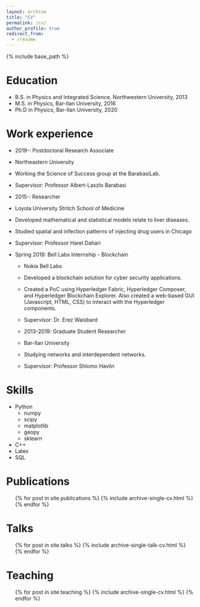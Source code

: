 ```yaml
---
layout: archive
title: "CV"
permalink: /cv/
author_profile: true
redirect_from:
  - /resume
---
```


{% include base_path %}

Education
======
* B.S. in Physics and Integrated Science, Northwestern University, 2013
* M.S. in Physics, Bar-Ilan University, 2016
* Ph.D in Physics, Bar-Ilan University, 2020 

Work experience
======
*  2019-: Postdoctoral Research Associate
* Northeastern University
* Working the Science of Success group at the BarabasiLab.
* Supervisor: Professor Albert-Laszlo Barabasi

*  2015-: Researcher
  * Loyola University Stritch School of Medicine
  * Developed mathematical and statistical models relate to liver diseases. 
  * Studied spatial and infection patterns of injecting drug users in Chicago
  * Supervisor: Professor Harel Dahari

* Spring 2018: Bell Labs Internship - Blockchain
  * Nokia Bell Labs
  * Developed a blockchain solution for cyber security applications. 
  * Created a PoC using Hyperledger Fabric, Hyperledger Composer, and Hyperledger Blockchain Explorer. Also created a web-based GUI (Javascript, HTML, CSS) to interact with the Hyperledger components.
  * Supervisor: Dr. Erez Waisbard
  
  *  2013-2019: Graduate Student Researcher
  * Bar-Ilan University
  * Studying  networks and interdependent networks. 
  * Supervisor: Professor Shlomo Havlin
  
Skills
======
* Python
  * numpy
  * scipy
  * matplotlib
  * geopy
  * sklearn
* C++
* Latex
* SQL

Publications
======
  <ul>{% for post in site.publications %}
    {% include archive-single-cv.html %}
  {% endfor %}</ul>
  
Talks
======
  <ul>{% for post in site.talks %}
    {% include archive-single-talk-cv.html %}
  {% endfor %}</ul>
  
Teaching
======
  <ul>{% for post in site.teaching %}
    {% include archive-single-cv.html %}
  {% endfor %}</ul>
  
